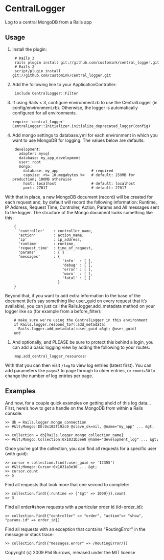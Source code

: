 # CentralLogger

Log to a central MongoDB from a Rails app

## Usage

1. Install the plugin:

        # Rails 3
        rails plugin install git://github.com/customink/central_logger.git
        # Rails 2
        script/plugin install git://github.com/customink/central_logger.git

1. Add the following line to your ApplicationController:

        include CentralLogger::Filter

1. If using Rails < 3, configure environment.rb to use the CentralLogger (in config/environment.rb).  Otherwise, the logger is
automatically configured for all environments.

       require 'central_logger'
       CentralLogger::Initializer.initialize_deprecated_logger(config)

1. Add mongo settings to database.yml for each environment in which you want to use MongoDB for logging. The values below are defaults:

        development:
          adapter: mysql
          database: my_app_development
          user: root
          mongo:
            database: my_app               # required
            capsize: <%= 10.megabytes %>   # default: 250MB for production; 100MB otherwise
            host: localhost                # default: localhost
            port: 27017                    # default: 27017

  With that in place, a new MongoDB document (record) will be created for each request and,
  by default will record the following information: Runtime, IP Address, Request Time, Controller,
  Action, Params and All messages sent to the logger. The structure of the Mongo document looks something like this:

        {
          'controller'    : controller_name,
          'action'        : action_name,
          'ip'            : ip_address,
          'runtime'       : runtime,
          'request_time'  : time_of_request,
          'params'        : { }
          'messages'      : {
                              'info'  : [ ],
                              'debug' : [ ],
                              'error' : [ ],
                              'warn'  : [ ],
                              'fatal' : [ ]
                            }
        }

  Beyond that, if you want to add extra information to the base of the document
  (let’s say something like user_guid on every request that it’s available),
  you can just call the Rails.logger.add_metadata method on your logger like so
  (for example from a before_filter):

        # make sure we're using the CentralLogger in this environment
        if Rails.logger.respond_to?(:add_metadata)
          Rails.logger.add_metadata(:user_guid =&gt; @user_guid)
        end

1. And optionally, and PLEASE be sure to protect this behind a login, you can add a basic
logging view by adding the following to your routes:

        map.add_central_logger_resources!

  With that you can then visit `/log` to view log entries (latest first).  You can add
  parameters like `page=3` to page through to older entries, or `count=30` to change the
  number of log entries per page.

## Examples

And now, for a couple quick examples on getting ahold of this log data…
First, here’s how to get a handle on the MongoDB from within a Rails console:

    >> db = Rails.logger.mongo_connection
    => #&lt;Mongo::DB:0x102f19ac0 @slave_ok=nil, @name="my_app" ... &gt;

    >> collection = db[Rails.logger.mongo_collection_name]
    => #&lt;Mongo::Collection:0x1031b3ee8 @name="development_log" ... &gt;

Once you’ve got the collection, you can find all requests for a specific user (with guid):

    >> cursor = collection.find(:user_guid => '12355')
    => #&lt;Mongo::Cursor:0x1031a3e30 ... &gt;
    >> cursor.count
    => 5

Find all requests that took more that one second to complete:

    >> collection.find({:runtime => {'$gt' => 1000}}).count
    => 3

Find all order#show requests with a particular order id (id=order_id):

    >> collection.find({"controller" => "order", "action"=> "show", "params.id" => order_id})

Find all requests with an exception that contains "RoutingError" in the message or stack trace:

    >> collection.find({"messages.error" => /RoutingError/})

Copyright (c) 2009 Phil Burrows, released under the MIT license

